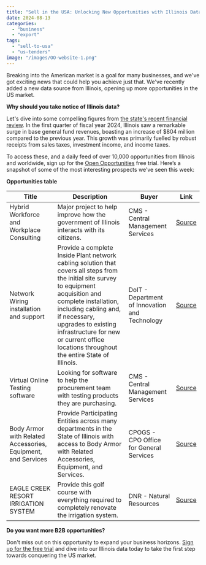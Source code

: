 ```yaml
---
title: "Sell in the USA: Unlocking New Opportunities with Illinois Data"
date: 2024-08-13
categories: 
  - "business"
  - "export"
tags: 
  - "sell-to-usa"
  - "us-tenders"
image: "/images/OO-website-1.png"
---
```


Breaking into the American market is a goal for many businesses, and we've got exciting news that could help you achieve just that. We've recently added a new data source from Illinois, opening up more opportunities in the US market.

**Why should you take notice of Illinois data?**

Let's dive into some compelling figures from [the state's recent financial review](https://budget.illinois.gov/content/dam/soi/en/web/budget/documents/general-funds-operating-quarterly-reports/General-Funds-Quarterly-Report-Q1-FY24.pdf). In the first quarter of fiscal year 2024, Illinois saw a remarkable surge in base general fund revenues, boasting an increase of $804 million compared to the previous year. This growth was primarily fuelled by robust receipts from sales taxes, investment income, and income taxes.

To access these, and a daily feed of over 10,000 opportunities from Illinois and worldwide, sign up for the [Open Opportunities](http://www.openopps.com/) free trial. Here’s a snapshot of some of the most interesting prospects we’ve seen this week:

**Opportunities table**

| Title | Description | Buyer | Link |
| --- | --- | --- | --- |
| Hybrid Workforce and Workplace Consulting | Major project to help improve how the government of Illinois interacts with its citizens. | CMS - Central Management Services | [Source](https://www.bidbuy.illinois.gov/bso/external/bidDetail.sdo?docId=24-416CMS-BOSS4-B-43120&external=true&parentUrl=close) |
| Network Wiring installation and support | Provide a complete Inside Plant network cabling solution that covers all steps from the initial site survey to equipment acquisition and complete installation, including cabling and, if necessary, upgrades to existing infrastructure for new or current office locations throughout the entire State of Illinois. | DoIT - Department of Innovation and Technology | [Source](https://www.bidbuy.illinois.gov/bso/external/bidDetail.sdo?docId=25-448DOIT-TELEC-B-42023&external=true&parentUrl=close) |
| Virtual Online Testing software | Looking for software to help the procurement team with testing products they are purchasing. | CMS - Central Management Services | [Source](https://www.bidbuy.illinois.gov/bso/external/bidDetail.sdo?docId=24-416CMS-PERS4-B-38202&external=true&parentUrl=close) |
| Body Armor with Related Accessories, Equipment, and Services | Provide Participating Entities across many departments in the State of Illinois with access to Body Armor with Related Accessories, Equipment, and Services. | CPOGS - CPO Office for General Services | [Source](https://www.bidbuy.illinois.gov/bso/external/bidDetail.sdo?docId=25-510CPOGS-CPOGS-B-44142&external=true&parentUrl=close) |
| EAGLE CREEK RESORT IRRIGATION SYSTEM | Provide this golf course with everything required to completely renovate the irrigation system. | DNR - Natural Resources | [Source](https://www.bidbuy.illinois.gov/bso/external/bidDetail.sdo?docId=25-422DNR-DIREC-B-43996&external=true&parentUrl=close) |

**Do you want more B2B opportunities?**

Don't miss out on this opportunity to expand your business horizons. [Sign up for the free trial](https://www.openopps.com/) and dive into our Illinois data today to take the first step towards conquering the US market.
